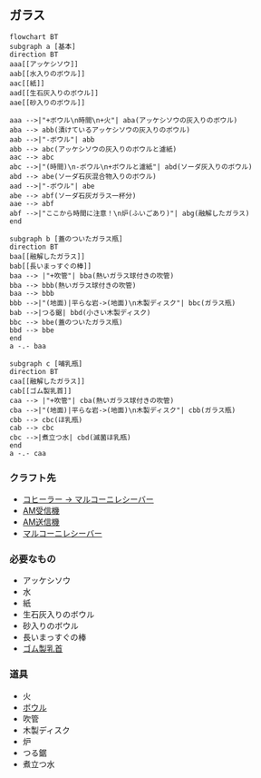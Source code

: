 ## ガラス
```mermaid
flowchart BT
subgraph a [基本]
direction BT
aaa[[アッケシソウ]]
aab[[水入りのボウル]]
aac[[紙]]
aad[[生石灰入りのボウル]]
aae[[砂入りのボウル]]

aaa -->|"+ボウル\n時間\n+火"| aba(アッケシソウの灰入りのボウル)
aba --> abb(漬けているアッケシソウの灰入りのボウル)
aab -->|"-ボウル"| abb
abb --> abc(アッケシソウの灰入りのボウルと濾紙)
aac --> abc
abc -->|"(時間)\n-ボウル\n+ボウルと濾紙"| abd(ソーダ灰入りのボウル)
abd --> abe(ソーダ石灰混合物入りのボウル)
aad -->|"-ボウル"| abe
abe --> abf(ソーダ石灰ガラス一杯分)
aae --> abf
abf -->|"ここから時間に注意！\n炉(ふいごあり)"| abg(融解したガラス)
end

subgraph b [蓋のついたガラス瓶]
direction BT
baa[[融解したガラス]]
bab[[長いまっすぐの棒]]
baa --> |"+吹管"| bba(熱いガラス球付きの吹管)
bba --> bbb(熱いガラス球付きの吹管)
baa --> bbb
bbb -->|"(地面)|平らな岩->(地面)\n木製ディスク"| bbc(ガラス瓶)
bab -->|つる鋸| bbd(小さい木製ディスク)
bbc --> bbe(蓋のついたガラス瓶)
bbd --> bbe
end
a -.- baa

subgraph c [哺乳瓶]
direction BT
caa[[融解したガラス]]
cab[[ゴム製乳首]]
caa --> |"+吹管"| cba(熱いガラス球付きの吹管)
cba -->|"(地面)|平らな岩->(地面)\n木製ディスク"| cbb(ガラス瓶)
cbb --> cbc(ほ乳瓶)
cab --> cbc
cbc -->|煮立つ水| cbd(滅菌ほ乳瓶)
end
a -.- caa
```
### クラフト先
* [コヒーラー -> マルコーニレシーバー](https://github.com/aya-0p/yah-craft-recipe/blob/main/AM-marconi-parts.md)
* [AM受信機](https://github.com/aya-0p/yah-craft-recipe/blob/main/AM-receiver.md)
* [AM送信機](https://github.com/aya-0p/yah-craft-recipe/blob/main/AM-transmitter.md)
* [マルコーニレシーバー](https://github.com/aya-0p/yah-craft-recipe/blob/main/Marconi-receiver.md)
### 必要なもの
* アッケシソウ
* 水
* 紙
* 生石灰入りのボウル
* 砂入りのボウル
* 長いまっすぐの棒
* [ゴム製乳首](https://github.com/aya-0p/yah-craft-recipe/blob/main/Rubber.md)
### 道具
* 火
* [ボウル](https://github.com/aya-0p/yah-craft-recipe/blob/main/Clay.md)
* 吹管
* 木製ディスク
* 炉
* つる鋸
* 煮立つ水
